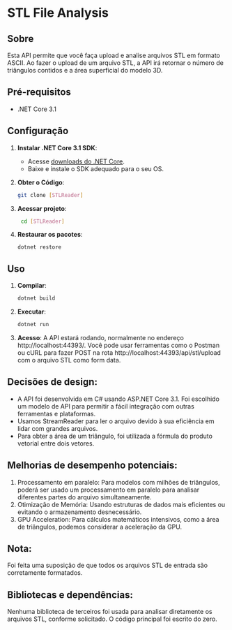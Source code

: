 # STL File Analysis

## **Sobre**

Esta API permite que você faça upload e analise arquivos STL em formato ASCII. Ao fazer o upload de um arquivo STL, a API irá retornar o número de triângulos contidos e a área superficial do modelo 3D.

## **Pré-requisitos**

- .NET Core 3.1

## **Configuração**

1. **Instalar .NET Core 3.1 SDK**:
   - Acesse [downloads do .NET Core](https://dotnet.microsoft.com/download/dotnet/3.1).
   - Baixe e instale o SDK adequado para o seu OS.

2. **Obter o Código**:
   ```bash
   git clone [STLReader]

3. **Acessar projeto**:
   ```bash
    cd [STLReader]

4. **Restaurar os pacotes**:
    ```
    dotnet restore

## **Uso**

1. **Compilar**:
    ```bash
    dotnet build

2. **Executar**:
    ```bash
    dotnet run

3. **Acesso**:
    A API estará rodando, normalmente no endereço http://localhost:44393/. Você pode usar ferramentas como o Postman ou cURL para fazer POST na rota http://localhost:44393/api/stl/upload com o arquivo STL como form data.

## **Decisões de design**:
- A API foi desenvolvida em C# usando ASP.NET Core 3.1. Foi escolhido um modelo de API para permitir a fácil integração com outras ferramentas e plataformas.
- Usamos StreamReader para ler o arquivo devido à sua eficiência em lidar com grandes arquivos.
- Para obter a área de um triângulo, foi utilizada a fórmula do produto vetorial entre dois vetores.

## **Melhorias de desempenho potenciais**:
1. Processamento em paralelo: Para modelos com milhões de triângulos, poderá ser usado um processamento em paralelo para analisar diferentes partes do arquivo simultaneamente.
2. Otimização de Memória: Usando estruturas de dados mais eficientes ou evitando o armazenamento desnecessário.
3. GPU Acceleration: Para cálculos matemáticos intensivos, como a área de triângulos, podemos considerar a aceleração da GPU.

## **Nota**:
Foi feita uma suposição de que todos os arquivos STL de entrada são corretamente formatados.

## **Bibliotecas e dependências**:
Nenhuma biblioteca de terceiros foi usada para analisar diretamente os arquivos STL, conforme solicitado. O código principal foi escrito do zero.
